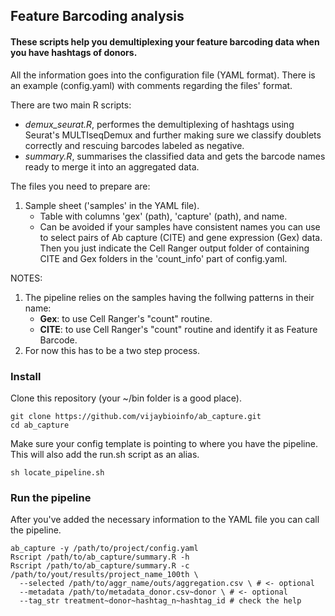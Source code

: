 ## Feature Barcoding analysis

#### These scripts help you demultiplexing your feature barcoding data when you have hashtags of donors.

All the information goes into the configuration file (YAML format). There is an example (config.yaml) with comments regarding the files' format.

There are two main R scripts:
- _demux_seurat.R_, performes the demultiplexing of hashtags using Seurat's MULTIseqDemux and further making sure we classify doublets correctly and rescuing barcodes labeled as negative.
- _summary.R_, summarises the classified data and gets the barcode names ready to merge it into an aggregated data.

The files you need to prepare are:
1. Sample sheet ('samples' in the YAML file).
	- Table with columns 'gex' (path), 'capture' (path), and name.
	- Can be avoided if your samples have consistent names you can use to select pairs of Ab capture (CITE) and gene expression (Gex) data. Then you just indicate the Cell Ranger output folder of containing CITE and Gex folders in the 'count_info' part of config.yaml.

NOTES:
1. The pipeline relies on the samples having the follwing patterns in their name:
	- **Gex**: to use Cell Ranger's "count" routine.
	- **CITE**: to use Cell Ranger's "count" routine and identify it as Feature Barcode.
2. For now this has to be a two step process.

### Install
Clone this repository (your ~/bin folder is a good place).
```
git clone https://github.com/vijaybioinfo/ab_capture.git
cd ab_capture
```

Make sure your config template is pointing to where you have the pipeline.
This will also add the run.sh script as an alias.
```
sh locate_pipeline.sh
```

### Run the pipeline
After you've added the necessary information to the YAML file you can call the pipeline.
```
ab_capture -y /path/to/project/config.yaml
Rscript /path/to/ab_capture/summary.R -h
Rscript /path/to/ab_capture/summary.R -c /path/to/yout/results/project_name_100th \
  --selected /path/to/aggr_name/outs/aggregation.csv \ # <- optional
  --metadata /path/to/metadata_donor.csv~donor \ # <- optional
  --tag_str treatment~donor~hashtag_n~hashtag_id # check the help
```
